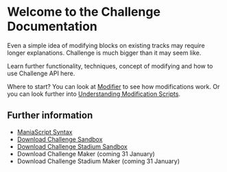 # Welcome to the Challenge Documentation

Even a simple idea of modifying blocks on existing tracks may require longer explanations. Challenge is much bigger than it may seem like.

Learn further functionality, techniques, concept of modifying and how to use Challenge API here.

Where to start? You can look at [Modifier](#/modifier) to see how modifications work. Or you can look further into [Understanding Modification Scripts](#/understanding-modification-scripts).

## Further information

- [ManiaScript Syntax](https://doc.maniaplanet.com/maniascript/syntax-basics)
- [Download Challenge Sandbox](https://challenge.bigbang1112.eu/Challenge@bigbang1112.Title.Pack.Gbx)
- [Download Challenge Stadium Sandbox](https://challenge.bigbang1112.eu/Challenge_Stadium@bigbang1112.Title.Pack.Gbx)
- Download Challenge Maker (coming 31 January)
- Download Challenge Stadium Maker (coming 31 January)
